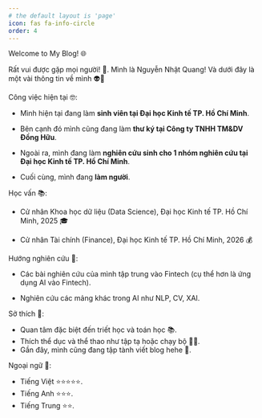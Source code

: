 ```yaml
---
# the default layout is 'page'
icon: fas fa-info-circle
order: 4
---
```


Welcome to My Blog! 🌐

Rất vui được gặp mọi người! 👋. Mình là Nguyễn Nhật Quang! Và dưới đây là một vài thông tin về mình 👽🤪

Công việc hiện tại 🤓: 

- Mình hiện tại đang làm **sinh viên tại Đại học Kinh tế TP. Hồ Chí Minh**.

- Bên cạnh đó mình cũng đang làm **thư ký tại Công ty TNHH TM&DV Đồng Hữu**.

- Ngoài ra, mình đang làm **nghiên cứu sinh cho 1 nhóm nghiên cứu tại Đại học Kinh tế TP. Hồ Chí Minh**.

- Cuối cùng, mình đang **làm người**.

Học vấn 📚:

- Cử nhân Khoa học dữ liệu (Data Science), Đại học Kinh tế TP. Hồ Chí Minh, 2025 🎓

- Cử nhân Tài chính (Finance), Đại học Kinh tế TP. Hồ Chí Minh, 2026 💰

Hướng nghiên cứu 🧠:

- Các bài nghiên cứu của mình tập trung vào Fintech (cụ thể hơn là ứng dụng AI vào Fintech).

- Nghiên cứu các mảng khác trong AI như NLP, CV, XAI.

Sở thích 🌟:

- Quan tâm đặc biệt đến triết học và toán học 📚.
- Thích thể dục và thể thao như tập tạ hoặc chạy bộ 🏋️‍♂️.
- Gần đây, mình cũng đang tập tành viết blog hehe 📝.

Ngoại ngữ 📝:

- Tiếng Việt ⭐⭐⭐⭐⭐. 
- Tiếng Anh ⭐⭐⭐. 
- Tiếng Trung ⭐⭐.

